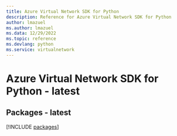 ```yaml
---
title: Azure Virtual Network SDK for Python
description: Reference for Azure Virtual Network SDK for Python
author: lmazuel
ms.author: lmazuel
ms.data: 12/29/2022
ms.topic: reference
ms.devlang: python
ms.service: virtualnetwork
---
```

# Azure Virtual Network SDK for Python - latest
## Packages - latest
[!INCLUDE [packages](virtual-network-index.md)]